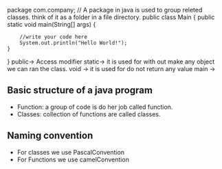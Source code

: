 package com.company; //  A package in java is used to group releted classes. think of it as a folder in a file directory.
public class Main {
    public static void main(String[] args) {

        //write your code here
        System.out.println("Hello World!");
    }
}
    public-> Access modifier
    static-> it is used for with out make any object we can ran the class.
    void  ->  it is used for do not return any value
    main  -> 

 Basic structure of a java program
 ---------------------------------

   - Function:  a group of code is do her job called function.
   - Classes: collection of functions are called classes.

 Naming convention
 ------------------
   - For classes we use PascalConvention
   - For Functions we use camelConvention